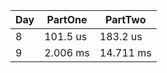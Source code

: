 | Day | PartOne      | PartTwo      |
|-----|--------------|--------------|
| 8   | 101.5 us     | 183.2 us     |
| 9   | 2.006 ms     | 14.711 ms    |
